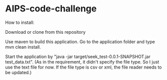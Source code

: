 # AIPS-code-challenge
 
How to install:

Download or clone from this repository

Use maven to build this application. Go to the application folder and type mvn clean install.

Start the application by "java -jar target/seek_test-0.0.1-SNAPSHOT.jar test_data.txt". 
(As in the requirement, it didn't specify the file type. So I just use the text file for now. If the file type is csv or xml, the file reader needs to be updated.)
